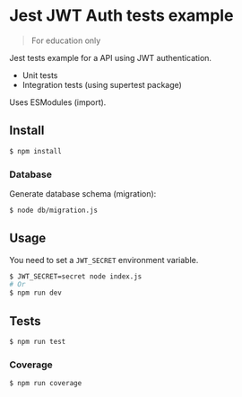 # Jest JWT Auth tests example

> For education only

Jest tests example for a API using JWT authentication.

* Unit tests
* Integration tests (using supertest package)

Uses ESModules (import).

## Install

```sh
$ npm install
```

### Database

Generate database schema (migration):

```sh
$ node db/migration.js
```

## Usage

You need to set a `JWT_SECRET` environment variable.

```sh
$ JWT_SECRET=secret node index.js
# Or
$ npm run dev
```

## Tests

```sh
$ npm run test
```

### Coverage

```sh
$ npm run coverage
```
